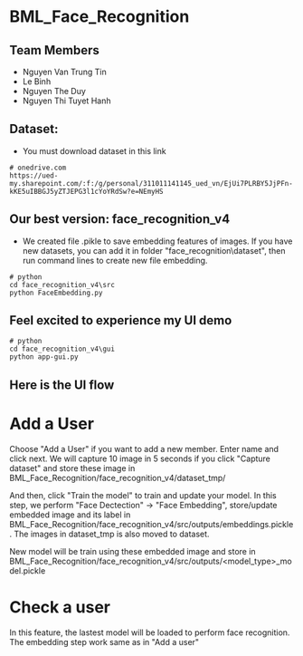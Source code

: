 # BML_Face_Recognition
## Team Members
* Nguyen Van Trung Tin
* Le Binh
* Nguyen The Duy
* Nguyen Thi Tuyet Hanh


## Dataset:  
* You must download dataset in this link
```
# onedrive.com
https://ued-my.sharepoint.com/:f:/g/personal/311011141145_ued_vn/EjUi7PLRBY5JjPFn-kKE5uIBBGJ5yZTJEPG3l1cYoYRdSw?e=NEmyHS
```

## Our best version: face_recognition_v4
* We created file .pikle to save embedding features of images. If you have new datasets, you can add it in folder "face_recognition\dataset", then run command lines to create new file embedding.
```
# python
cd face_recognition_v4\src
python FaceEmbedding.py
```  


## Feel excited to experience my UI demo
```
# python
cd face_recognition_v4\gui
python app-gui.py
```

## Here is the UI flow
# Add a User
Choose "Add a User" if you want to add a new member. Enter name and click next. We will capture 10 image in 5 seconds if you click "Capture dataset" and store these image in BML_Face_Recognition/face_recognition_v4/dataset_tmp/<name>

And then, click "Train the model" to train and update your model. In this step, we perform "Face Dectection" -> "Face Embedding", store/update embedded image and its label in  BML_Face_Recognition/face_recognition_v4/src/outputs/embeddings.pickle. The images in dataset_tmp is also moved to dataset.

New model will be train using these embedded image and store in  BML_Face_Recognition/face_recognition_v4/src/outputs/<model_type>_model.pickle

# Check a user
In this feature, the lastest model will be loaded to perform face recognition. The embedding step work same as in "Add a user"

